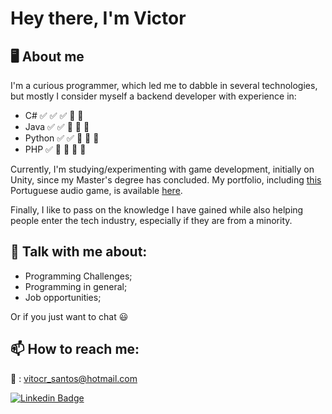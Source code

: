 # Hey there, I'm Victor

## :desktop_computer: About me

I'm a curious programmer, which led me to dabble in several technologies, but mostly I consider myself a backend developer with experience in:

- C# :white_check_mark: :white_check_mark: :white_check_mark: :black_square_button: :black_square_button:
- Java :white_check_mark: :white_check_mark: :black_square_button: :black_square_button: :black_square_button:
- Python :white_check_mark: :white_check_mark: :black_square_button: :black_square_button: :black_square_button:
- PHP :white_check_mark: :black_square_button: :black_square_button: :black_square_button: :black_square_button:

Currently, I'm studying/experimenting with game development, initially on Unity, since my Master's degree has concluded. My portfolio, including [this](https://www.audiogamebreu.com.br/) Portuguese audio game, is available [here](https://m1thr4nd1r.github.io/portfolio/). 

Finally, I like to pass on the knowledge I have gained while also helping people enter the tech industry, especially if they are from a minority.

## 💬 Talk with me about:

- Programming Challenges;
- Programming in general;
- Job opportunities;

Or if you just want to chat :smiley:

## 📫 How to reach me:

:email: : <vitocr_santos@hotmail.com>

[![Linkedin Badge](https://img.shields.io/badge/-LinkedIn-blue?style=flat-square&logo=Linkedin&logoColor=white&link=https://www.linkedin.com/in/mgsvictor/)](https://www.linkedin.com/in/mgsvictor/)
